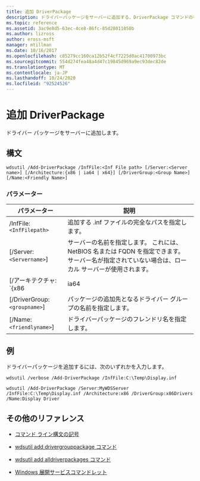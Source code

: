 ```yaml
---
title: 追加 DriverPackage
description: ドライバーパッケージをサーバーに追加する、DriverPackage コマンドの参照記事です。
ms.topic: reference
ms.assetid: 3ac9e8d5-63ec-4ce8-86fc-85d28011050b
ms.author: lizross
author: eross-msft
manager: mtillman
ms.date: 10/16/2017
ms.openlocfilehash: c85279cc160ca12b52f4cf7225d0ac41700973bc
ms.sourcegitcommit: 554d274fea48a4d47c19845d969a9ec93dec82de
ms.translationtype: MT
ms.contentlocale: ja-JP
ms.lasthandoff: 10/24/2020
ms.locfileid: "92524526"
---
```

# <a name="add-driverpackage"></a>追加 DriverPackage

ドライバー パッケージをサーバーに追加します。

## <a name="syntax"></a>構文

```
wdsutil /Add-DriverPackage /InfFile:<Inf File path> [/Server:<Server name>] [/Architecture:{x86 | ia64 | x64}] [/DriverGroup:<Group Name>] [/Name:<Friendly Name>]
```

### <a name="parameters"></a>パラメーター

| パラメーター | 説明 |
|--|--|
| /InfFile:`<InfFilepath>` | 追加する .inf ファイルの完全なパスを指定します。 |
| [/Server:`<Servername>`] | サーバーの名前を指定します。 これには、NetBIOS 名または FQDN を指定できます。 サーバー名が指定されていない場合は、ローカル サーバーが使用されます。 |
| [/アーキテクチャ: `{x86 | ia64 | x64}` ] | ドライバーパッケージのアーキテクチャの種類を指定します。 |
| [/DriverGroup:`<groupname>`] | パッケージの追加先となるドライバー グループの名前を指定します。 |
| [/Name:`<friendlyname>`] | ドライバーパッケージのフレンドリ名を指定します。 |

## <a name="examples"></a>例

ドライバーパッケージを追加するには、次のいずれかを入力します。

```
wdsutil /verbose /Add-DriverPackage /InfFile:C:\Temp\Display.inf
```

```
wdsutil /Add-DriverPackage /Server:MyWDSServer /InfFile:C:\Temp\Display.inf /Architecture:x86 /DriverGroup:x86Drivers /Name:Display Driver
```

## <a name="additional-references"></a>その他のリファレンス

- [コマンド ライン構文の記号](command-line-syntax-key.md)

- [wdsutil add drivergrouppackage コマンド](wdsutil-add-drivergrouppackage.md)

- [wdsutil add alldriverpackages コマンド](wdsutil-add-alldriverpackages.md)

- [Windows 展開サービスコマンドレット](/powershell/module/wds)
